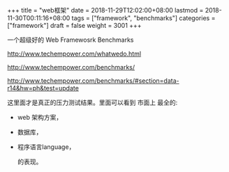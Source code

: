 +++
title = "web框架"
date = 2018-11-29T12:02:00+08:00
lastmod = 2018-11-30T00:11:16+08:00
tags = ["framework", "benchmarks"]
categories = ["framework"]
draft = false
weight = 3001
+++

一个超级好的 Web Framewosrk Benchmarks

<http://www.techempower.com/whatwedo.html>

<http://www.techempower.com/benchmarks/>

<http://www.techempower.com/benchmarks/#section=data-r14&hw=ph&test=update>

这里面才是真正的压力测试结果。里面可以看到 市面上 最全的:

-   web 架构方案，
-   数据库，
-   程序语言language，

    的表现。
